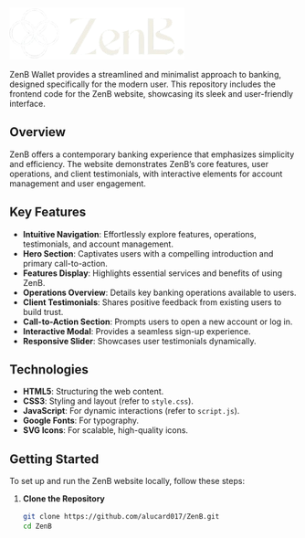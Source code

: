 ![ZenB Logo](Main/img/logo.png)

ZenB Wallet provides a streamlined and minimalist approach to banking, designed specifically for the modern user. This repository includes the frontend code for the ZenB website, showcasing its sleek and user-friendly interface.

## Overview

ZenB offers a contemporary banking experience that emphasizes simplicity and efficiency. The website demonstrates ZenB’s core features, user operations, and client testimonials, with interactive elements for account management and user engagement.

## Key Features

- **Intuitive Navigation**: Effortlessly explore features, operations, testimonials, and account management.
- **Hero Section**: Captivates users with a compelling introduction and primary call-to-action.
- **Features Display**: Highlights essential services and benefits of using ZenB.
- **Operations Overview**: Details key banking operations available to users.
- **Client Testimonials**: Shares positive feedback from existing users to build trust.
- **Call-to-Action Section**: Prompts users to open a new account or log in.
- **Interactive Modal**: Provides a seamless sign-up experience.
- **Responsive Slider**: Showcases user testimonials dynamically.

## Technologies

- **HTML5**: Structuring the web content.
- **CSS3**: Styling and layout (refer to `style.css`).
- **JavaScript**: For dynamic interactions (refer to `script.js`).
- **Google Fonts**: For typography.
- **SVG Icons**: For scalable, high-quality icons.

## Getting Started

To set up and run the ZenB website locally, follow these steps:

1. **Clone the Repository**

   ```bash
   git clone https://github.com/alucard017/ZenB.git
   cd ZenB
